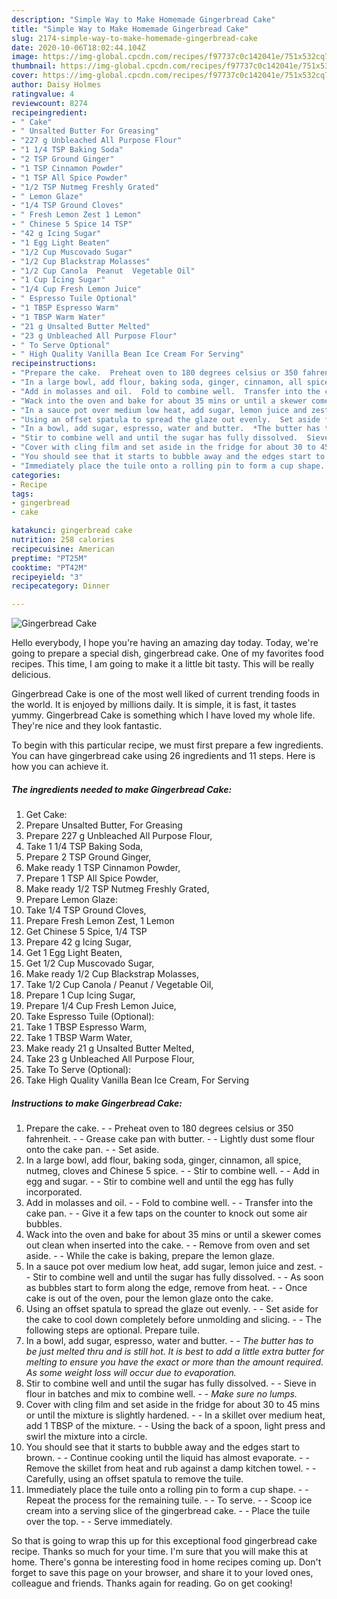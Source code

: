 ```yaml
---
description: "Simple Way to Make Homemade Gingerbread Cake"
title: "Simple Way to Make Homemade Gingerbread Cake"
slug: 2174-simple-way-to-make-homemade-gingerbread-cake
date: 2020-10-06T18:02:44.104Z
image: https://img-global.cpcdn.com/recipes/f97737c0c142041e/751x532cq70/gingerbread-cake-recipe-main-photo.jpg
thumbnail: https://img-global.cpcdn.com/recipes/f97737c0c142041e/751x532cq70/gingerbread-cake-recipe-main-photo.jpg
cover: https://img-global.cpcdn.com/recipes/f97737c0c142041e/751x532cq70/gingerbread-cake-recipe-main-photo.jpg
author: Daisy Holmes
ratingvalue: 4
reviewcount: 8274
recipeingredient:
- " Cake"
- " Unsalted Butter For Greasing"
- "227 g Unbleached All Purpose Flour"
- "1 1/4 TSP Baking Soda"
- "2 TSP Ground Ginger"
- "1 TSP Cinnamon Powder"
- "1 TSP All Spice Powder"
- "1/2 TSP Nutmeg Freshly Grated"
- " Lemon Glaze"
- "1/4 TSP Ground Cloves"
- " Fresh Lemon Zest 1 Lemon"
- " Chinese 5 Spice 14 TSP"
- "42 g Icing Sugar"
- "1 Egg Light Beaten"
- "1/2 Cup Muscovado Sugar"
- "1/2 Cup Blackstrap Molasses"
- "1/2 Cup Canola  Peanut  Vegetable Oil"
- "1 Cup Icing Sugar"
- "1/4 Cup Fresh Lemon Juice"
- " Espresso Tuile Optional"
- "1 TBSP Espresso Warm"
- "1 TBSP Warm Water"
- "21 g Unsalted Butter Melted"
- "23 g Unbleached All Purpose Flour"
- " To Serve Optional"
- " High Quality Vanilla Bean Ice Cream For Serving"
recipeinstructions:
- "Prepare the cake.  Preheat oven to 180 degrees celsius or 350 fahrenheit.  Grease cake pan with butter.  Lightly dust some flour onto the cake pan.  Set aside."
- "In a large bowl, add flour, baking soda, ginger, cinnamon, all spice, nutmeg, cloves and Chinese 5 spice.  Stir to combine well.  Add in egg and sugar.  Stir to combine well and until the egg has fully incorporated."
- "Add in molasses and oil.  Fold to combine well.  Transfer into the cake pan.  Give it a few taps on the counter to knock out some air bubbles."
- "Wack into the oven and bake for about 35 mins or until a skewer comes out clean when inserted into the cake.  Remove from oven and set aside.  While the cake is baking, prepare the lemon glaze."
- "In a sauce pot over medium low heat, add sugar, lemon juice and zest.  Stir to combine well and until the sugar has fully dissolved.  As soon as bubbles start to form along the edge, remove from heat.  Once cake is out of the oven, pour the lemon glaze onto the cake."
- "Using an offset spatula to spread the glaze out evenly.  Set aside for the cake to cool down completely before unmolding and slicing.  The following steps are optional. Prepare tuile."
- "In a bowl, add sugar, espresso, water and butter.  *The butter has to be just melted thru and is still hot. It is best to add a little extra butter for melting to ensure you have the exact or more than the amount required. As some weight loss will occur due to evaporation.*"
- "Stir to combine well and until the sugar has fully dissolved.  Sieve in flour in batches and mix to combine well.  *Make sure no lumps.*"
- "Cover with cling film and set aside in the fridge for about 30 to 45 mins or until the mixture is slightly hardened.  In a skillet over medium heat, add 1 TBSP of the mixture.  Using the back of a spoon, light press and swirl the mixture into a circle."
- "You should see that it starts to bubble away and the edges start to brown.  Continue cooking until the liquid has almost evaporate.  Remove the skillet from heat and rub against a damp kitchen towel.  Carefully, using an offset spatula to remove the tuile."
- "Immediately place the tuile onto a rolling pin to form a cup shape.  Repeat the process for the remaining tuile.  To serve.  Scoop ice cream into a serving slice of the gingerbread cake.  Place the tuile over the top.  Serve immediately."
categories:
- Recipe
tags:
- gingerbread
- cake

katakunci: gingerbread cake 
nutrition: 258 calories
recipecuisine: American
preptime: "PT25M"
cooktime: "PT42M"
recipeyield: "3"
recipecategory: Dinner

---
```



![Gingerbread Cake](https://img-global.cpcdn.com/recipes/f97737c0c142041e/751x532cq70/gingerbread-cake-recipe-main-photo.jpg)

Hello everybody, I hope you're having an amazing day today. Today, we're going to prepare a special dish, gingerbread cake. One of my favorites food recipes. This time, I am going to make it a little bit tasty. This will be really delicious.

Gingerbread Cake is one of the most well liked of current trending foods in the world. It is enjoyed by millions daily. It is simple, it is fast, it tastes yummy. Gingerbread Cake is something which I have loved my whole life. They're nice and they look fantastic.




To begin with this particular recipe, we must first prepare a few ingredients. You can have gingerbread cake using 26 ingredients and 11 steps. Here is how you can achieve it.

<!--inarticleads1-->

##### The ingredients needed to make Gingerbread Cake:

1. Get  Cake:
1. Prepare  Unsalted Butter, For Greasing
1. Prepare 227 g Unbleached All Purpose Flour,
1. Take 1 1/4 TSP Baking Soda,
1. Prepare 2 TSP Ground Ginger,
1. Make ready 1 TSP Cinnamon Powder,
1. Prepare 1 TSP All Spice Powder,
1. Make ready 1/2 TSP Nutmeg Freshly Grated,
1. Prepare  Lemon Glaze:
1. Take 1/4 TSP Ground Cloves,
1. Prepare  Fresh Lemon Zest, 1 Lemon
1. Get  Chinese 5 Spice, 1/4 TSP
1. Prepare 42 g Icing Sugar,
1. Get 1 Egg Light Beaten,
1. Get 1/2 Cup Muscovado Sugar,
1. Make ready 1/2 Cup Blackstrap Molasses,
1. Take 1/2 Cup Canola / Peanut / Vegetable Oil,
1. Prepare 1 Cup Icing Sugar,
1. Prepare 1/4 Cup Fresh Lemon Juice,
1. Take  Espresso Tuile (Optional):
1. Take 1 TBSP Espresso Warm,
1. Take 1 TBSP Warm Water,
1. Make ready 21 g Unsalted Butter Melted,
1. Take 23 g Unbleached All Purpose Flour,
1. Take  To Serve (Optional):
1. Take  High Quality Vanilla Bean Ice Cream, For Serving




<!--inarticleads2-->

##### Instructions to make Gingerbread Cake:

1. Prepare the cake. -  - Preheat oven to 180 degrees celsius or 350 fahrenheit. -  - Grease cake pan with butter. -  - Lightly dust some flour onto the cake pan. -  - Set aside.
1. In a large bowl, add flour, baking soda, ginger, cinnamon, all spice, nutmeg, cloves and Chinese 5 spice. -  - Stir to combine well. -  - Add in egg and sugar. -  - Stir to combine well and until the egg has fully incorporated.
1. Add in molasses and oil. -  - Fold to combine well. -  - Transfer into the cake pan. -  - Give it a few taps on the counter to knock out some air bubbles.
1. Wack into the oven and bake for about 35 mins or until a skewer comes out clean when inserted into the cake. -  - Remove from oven and set aside. -  - While the cake is baking, prepare the lemon glaze.
1. In a sauce pot over medium low heat, add sugar, lemon juice and zest. -  - Stir to combine well and until the sugar has fully dissolved. -  - As soon as bubbles start to form along the edge, remove from heat. -  - Once cake is out of the oven, pour the lemon glaze onto the cake.
1. Using an offset spatula to spread the glaze out evenly. -  - Set aside for the cake to cool down completely before unmolding and slicing. -  - The following steps are optional. Prepare tuile.
1. In a bowl, add sugar, espresso, water and butter. -  - *The butter has to be just melted thru and is still hot. It is best to add a little extra butter for melting to ensure you have the exact or more than the amount required. As some weight loss will occur due to evaporation.*
1. Stir to combine well and until the sugar has fully dissolved. -  - Sieve in flour in batches and mix to combine well. -  - *Make sure no lumps.*
1. Cover with cling film and set aside in the fridge for about 30 to 45 mins or until the mixture is slightly hardened. -  - In a skillet over medium heat, add 1 TBSP of the mixture. -  - Using the back of a spoon, light press and swirl the mixture into a circle.
1. You should see that it starts to bubble away and the edges start to brown. -  - Continue cooking until the liquid has almost evaporate. -  - Remove the skillet from heat and rub against a damp kitchen towel. -  - Carefully, using an offset spatula to remove the tuile.
1. Immediately place the tuile onto a rolling pin to form a cup shape. -  - Repeat the process for the remaining tuile. -  - To serve. -  - Scoop ice cream into a serving slice of the gingerbread cake. -  - Place the tuile over the top. -  - Serve immediately.




So that is going to wrap this up for this exceptional food gingerbread cake recipe. Thanks so much for your time. I'm sure that you will make this at home. There's gonna be interesting food in home recipes coming up. Don't forget to save this page on your browser, and share it to your loved ones, colleague and friends. Thanks again for reading. Go on get cooking!
